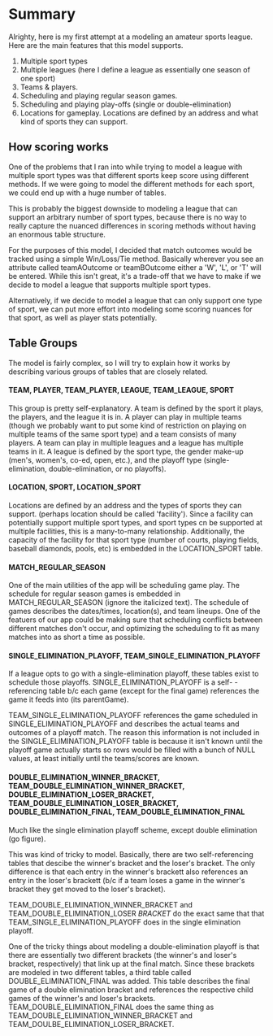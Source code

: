 # Summary #

Alrighty, here is my first attempt at a modeling an amateur sports league. Here
are the main features that this model supports. 

1) Multiple sport types 
2) Multiple leagues (here I define a league as essentially one season of one 
sport)
3) Teams & players. 
4) Scheduling and playing regular season games. 
5) Scheduling and playing play-offs (single or double-elimination)
6) Locations for gameplay. Locations are defined by an address and what kind 
of sports they can support.

## How scoring works ##

One of the problems that I ran into while trying to model a league with 
multiple sport types was that different sports keep score using different 
methods. If we were going to model the different methods for each sport, we 
could end up with a huge number of tables. 

This is probably the biggest downside to modeling a league that can support an
arbitrary number of sport types, because there is no way to really capture the 
nuanced differences in scoring methods without having an enormous table 
structure. 

For the purposes of this model, I decided that match outcomes would be tracked
using a simple Win/Loss/Tie method. Basically wherever you see an attribute 
called teamAOutcome or teamBOutcome either a 'W', 'L', or 'T' will be 
entered. While this isn't great, it's a trade-off that we have to make if we 
decide to model a league that supports multiple sport types. 

Alternatively, if we decide to model a league that can only support one type 
of sport, we can put more effort into modeling some scoring nuances for that
sport, as well as player stats potentially.

## Table Groups ##

The model is fairly complex, so I will try to explain how it works by 
describing various groups of tables that are closely related. 

#### TEAM, PLAYER, TEAM_PLAYER, LEAGUE, TEAM_LEAGUE, SPORT ####

This group is pretty self-explanatory. A team is defined by the sport it plays, 
the players, and the league it is in. A player can play in multiple teams 
(though we probably want to put some kind of restriction on playing on multiple
teams of the same sport type) and a team consists of many players. A team can
play in multiple leagues and a league has multiple teams in it. A league is 
defined by the sport type, the gender make-up (men's, women's, co-ed, open, 
etc.), and the playoff type (single-elimination, double-elimination, or no 
playoffs). 

#### LOCATION, SPORT, LOCATION_SPORT ####

Locations are defined by an address and the types of sports they can support. 
(perhaps location should be called 'facility'). Since a facility can potentially
support multiple sport types, and sport types cn be supported at multiple 
facilities, this is a many-to-many relationship. Additionally, the capacity of
the facility for that sport type (number of courts, playing fields, baseball 
diamonds, pools, etc) is embedded in the LOCATION_SPORT table. 

#### MATCH_REGULAR_SEASON ####

One of the main utilities of the app will be scheduling game play. The schedule 
for regular season games is embedded in MATCH_REGULAR_SEASON (ignore the 
italicized text). The schedule of games describes the dates/times, location(s), 
and team lineups. One of the featuers of our app could be making sure that 
scheduling conflicts between different matches don't occur, and optimizing
the scheduling to fit as many matches into as short a time as possible. 

#### SINGLE_ELIMINATION_PLAYOFF, TEAM_SINGLE_ELIMINATION_PLAYOFF ####

If a league opts to go with a single-elimination playoff, these tables
exist to schedule those playoffs. SINGLE_ELIMINATION_PLAYOFF is a self-
-referencing table b/c each game (except for the final game) references 
the game it feeds into (its parentGame). 

TEAM_SINGLE_ELIMINATION_PLAYOFF references the game scheduled in 
SINGLE_ELIMINATION_PLAYOFF and describes the actual teams and outcomes of a 
playoff match. The reason this information is not included in the 
SINGLE_ELIMINATION_PLAYOFF table is because it isn't known until the playoff
game actually starts so rows would be filled with a bunch of NULL values, at 
least initially until the teams/scores are known. 

#### DOUBLE_ELIMINATION_WINNER_BRACKET, TEAM_DOUBLE_ELIMINATION_WINNER_BRACKET, DOUBLE_ELIMINATION_LOSER_BRACKET, TEAM_DOUBLE_ELIMINATION_LOSER_BRACKET, DOUBLE_ELIMINATION_FINAL, TEAM_DOUBLE_ELIMINATION_FINAL ####

Much like the single elimination playoff scheme, except double elimination 
(go figure). 

This was kind of tricky to model. Basically, there are two self-referencing
tables that descibe the winner's bracket and the loser's bracket. The only 
difference is that each entry in the winner's brackett also references an
entry in the loser's brackett (b/c if a team loses a game in the winner's
bracket they get moved to the loser's bracket). 

TEAM_DOUBLE_ELIMINATION_WINNER_BRACKET and TEAM_DOUBLE_ELIMINATION_LOSER
_BRACKET_ do the exact same that that TEAM_SINGLE_ELIMINATION_PLAYOFF does
in the single elimination playoff. 

One of the tricky things about modeling a double-elimination playoff is that
there are essentially two different brackets (the winner's and loser's bracket, 
respectively) that link up at the final match. Since these brackets are modeled
in two different tables, a third table called DOUBLE_ELIMINATION_FINAL was 
added. This table describes the final game of a double elimination bracket and 
references the respective child games of the winner's and loser's brackets. 
TEAM_DOUBLE_ELIMINATION_FINAL does the same thing as TEAM_DOUBLE_ELIMINATION_WINNER_BRACKET 
and TEAM_DOULBE_ELIMINATION_LOSER_BRACKET. 

